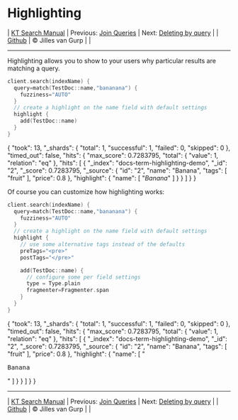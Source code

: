 # Highlighting 

| [KT Search Manual](README.md) | Previous: [Join Queries](JoinQueries.md) | Next: [Deleting by query](DeleteByQuery.md) |
| [Github](https://github.com/jillesvangurp/kt-search) | &copy; Jilles van Gurp |  |

---                

Highlighting allows you to show to your users why particular results are matching a query.

```kotlin
client.search(indexName) {
  query=match(TestDoc::name,"bananana") {
    fuzziness="AUTO"
  }
  // create a highlight on the name field with default settings
  highlight {
    add(TestDoc::name)
  }
}
```

{
    "took": 13,
    "_shards": {
        "total": 1,
        "successful": 1,
        "failed": 0,
        "skipped": 0
    },
    "timed_out": false,
    "hits": {
        "max_score": 0.7283795,
        "total": {
            "value": 1,
            "relation": "eq"
        },
        "hits": [
            {
                "_index": "docs-term-highlighting-demo",
                "_id": "2",
                "_score": 0.7283795,
                "_source": {
                    "id": "2",
                    "name": "Banana",
                    "tags": [
                        "fruit"
                    ],
                    "price": 0.8
                },
                "highlight": {
                    "name": [
                        "<em>Banana</em>"
                    ]
                }
            }
        ]
    }
}

Of course you can customize how highlighting works:

```kotlin
client.search(indexName) {
  query=match(TestDoc::name,"bananana") {
    fuzziness="AUTO"
  }
  // create a highlight on the name field with default settings
  highlight {
    // use some alternative tags instead of the defaults
    preTags="<pre>"
    postTags="</pre>"

    add(TestDoc::name) {
      // configure some per field settings
      type = Type.plain
      fragmenter=Fragmenter.span
    }
  }
}
```

{
    "took": 13,
    "_shards": {
        "total": 1,
        "successful": 1,
        "failed": 0,
        "skipped": 0
    },
    "timed_out": false,
    "hits": {
        "max_score": 0.7283795,
        "total": {
            "value": 1,
            "relation": "eq"
        },
        "hits": [
            {
                "_index": "docs-term-highlighting-demo",
                "_id": "2",
                "_score": 0.7283795,
                "_source": {
                    "id": "2",
                    "name": "Banana",
                    "tags": [
                        "fruit"
                    ],
                    "price": 0.8
                },
                "highlight": {
                    "name": [
                        "<pre>Banana</pre>"
                    ]
                }
            }
        ]
    }
}



---

| [KT Search Manual](README.md) | Previous: [Join Queries](JoinQueries.md) | Next: [Deleting by query](DeleteByQuery.md) |
| [Github](https://github.com/jillesvangurp/kt-search) | &copy; Jilles van Gurp |  |